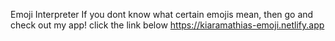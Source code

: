 Emoji Interpreter
If you dont know what certain emojis mean, then go and check out my app!
click the link below
https://kiaramathias-emoji.netlify.app
